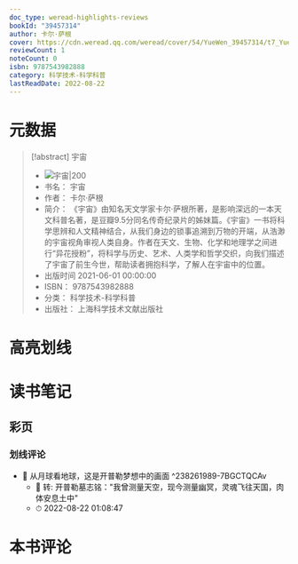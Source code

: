 ```yaml
---
doc_type: weread-highlights-reviews
bookId: "39457314"
author: 卡尔·萨根
cover: https://cdn.weread.qq.com/weread/cover/54/YueWen_39457314/t7_YueWen_39457314.jpg
reviewCount: 1
noteCount: 0
isbn: 9787543982888
category: 科学技术-科学科普
lastReadDate: 2022-08-22
---
```

# 元数据
> [!abstract] 宇宙
> - ![ 宇宙|200](https://cdn.weread.qq.com/weread/cover/54/YueWen_39457314/t7_YueWen_39457314.jpg)
> - 书名： 宇宙
> - 作者： 卡尔·萨根
> - 简介： 《宇宙》由知名天文学家卡尔·萨根所著，是影响深远的一本天文科普名著，是豆瓣9.5分同名传奇纪录片的姊妹篇。《宇宙》一书将科学思辨和人文精神结合，从我们身边的锁事追溯到万物的开端，从浩渺的宇宙视角审视人类自身。作者在天文、生物、化学和地理学之间进行“异花授粉”，将科学与历史、艺术、人类学和哲学交织，向我们描述了宇宙了前生今世，帮助读者拥抱科学，了解人在宇宙中的位置。
> - 出版时间 2021-06-01 00:00:00
> - ISBN： 9787543982888
> - 分类： 科学技术-科学科普
> - 出版社： 上海科学技术文献出版社

# 高亮划线

# 读书笔记

## 彩页

### 划线评论
- 📌 从月球看地球，这是开普勒梦想中的画面  ^238261989-7BGCTQCAv
    - 💭 转: 开普勒墓志铭："我曾测量天空，现今测量幽冥，灵魂飞往天国，肉体安息土中"
    - ⏱ 2022-08-22 01:08:47
   
# 本书评论
